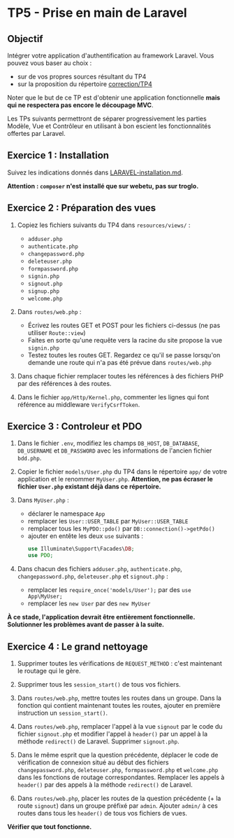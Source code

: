 TP5 - Prise en main de Laravel
==============================

Objectif
--------

Intégrer votre application d'authentification au framework Laravel.
Vous pouvez vous baser au choix :

- sur de vos propres sources résultant du TP4
- sur la proposition du répertoire [correction/TP4](correction/TP4)

Noter que le but de ce TP est d'obtenir une application fonctionnelle **mais qui ne respectera pas encore le découpage MVC**.

Les TPs suivants permettront de séparer progressivement les parties Modèle, Vue et Contrôleur en utilisant à bon escient les fonctionnalités offertes par Laravel.


Exercice 1 : Installation
-------------------------

Suivez les indications donnés dans [LARAVEL-installation.md](LARAVEL-installation.md).

**Attention : `composer` n'est installé que sur webetu, pas sur troglo.**


Exercice 2 : Préparation des vues
---------------------------------

1. Copiez les fichiers suivants du TP4 dans `resources/views/` :
    - `adduser.php`
    - `authenticate.php`
    - `changepassword.php`
    - `deleteuser.php`
    - `formpassword.php`
    - `signin.php`
    - `signout.php`
    - `signup.php`
    - `welcome.php`

1. Dans `routes/web.php` :
    - Écrivez les routes GET et POST pour les fichiers ci-dessus (ne pas utiliser `Route::view`)
    - Faites en sorte qu'une requête vers la racine du site propose la vue `signin.php`
    - Testez toutes les routes GET. Regardez ce qu'il se passe lorsqu'on demande une route qui n'a pas été prévue dans `routes/web.php`

1. Dans chaque fichier remplacer toutes les références à des fichiers PHP par des références à des routes.

1. Dans le fichier `app/Http/Kernel.php`, commenter les lignes qui font référence au middleware `VerifyCsrfToken`.


Exercice 3 : Controleur et PDO
------------------------------

1. Dans le fichier `.env`,  modifiez les champs `DB_HOST`, `DB_DATABASE`, `DB_USERNAME` et `DB_PASSWORD` avec les informations de l'ancien fichier `bdd.php`.

1. Copier le fichier `models/User.php` du TP4 dans le répertoire `app/` de votre application et le renommer `MyUser.php`. **Attention, ne pas écraser le fichier `User.php` existant déjà dans ce répertoire.**

1. Dans `MyUser.php` :
    - déclarer le namespace `App`
    - remplacer les `User::USER_TABLE` par `MyUser::USER_TABLE`
    - remplacer tous les `MyPDO::pdo()` par `DB::connection()->getPdo()`
    - ajouter en entête les deux `use` suivants :
        ```php
        use Illuminate\Support\Facades\DB;
        use PDO;
        ```

1. Dans chacun des fichiers `adduser.php`, `authenticate.php`, `changepassword.php`, `deleteuser.php` et `signout.php` :
    - remplacer les `require_once('models/User');` par des `use App\MyUser;`
    - remplacer les `new User` par des `new MyUser`

**À ce stade, l'application devrait être entièrement fonctionnelle. Solutionner les problèmes avant de passer à la suite.**


Exercice 4 : Le grand nettoyage
-------------------------------

1. Supprimer toutes les vérifications de `REQUEST_METHOD` : c'est maintenant le routage qui le gère.

1. Supprimer tous les `session_start()` de tous vos fichiers.

1. Dans `routes/web.php`, mettre toutes les routes dans un groupe. Dans la fonction qui contient maintenant toutes les routes, ajouter en première instruction un `session_start()`.

1. Dans `routes/web.php`, remplacer l'appel à la vue `signout` par le code du fichier `signout.php` et modifier l'appel à `header()` par un appel à la méthode `redirect()` de Laravel. Supprimer `signout.php`.

1. Dans le même esprit que la question précédente, déplacer le code de vérification de connexion situé au début des fichiers `changepassword.php`, `deleteuser.php`, `formpassword.php` et `welcome.php` dans les fonctions de routage correspondantes. Remplacer les appels à `header()` par des appels à la méthode `redirect()` de Laravel.

1. Dans `routes/web.php`, placer les routes de la question précédente (+ la route `signout`) dans un groupe préfixé par `admin`. Ajouter `admin/` à ces routes dans tous les `header()` de tous vos fichiers de vues.

**Vérifier que tout fonctionne.**

